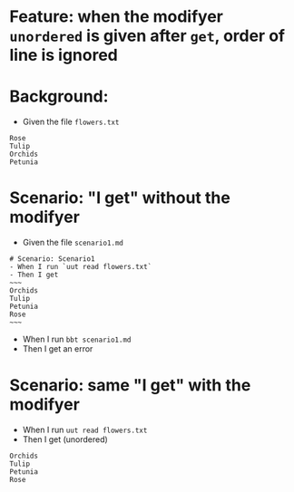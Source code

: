 # Feature: when the modifyer `unordered` is given after `get`, order of line is ignored

# Background:

- Given the file `flowers.txt`
```
Rose
Tulip
Orchids
Petunia
```

# Scenario: "I get" without the modifyer

- Given the file `scenario1.md`
```
# Scenario: Scenario1
- When I run `uut read flowers.txt`
- Then I get 
~~~
Orchids
Tulip
Petunia
Rose
~~~
```

- When I run `bbt scenario1.md`
- Then I get an error

# Scenario: same "I get" with the modifyer
- When I run `uut read flowers.txt`
- Then I get (unordered)
~~~
Orchids
Tulip
Petunia
Rose
~~~

